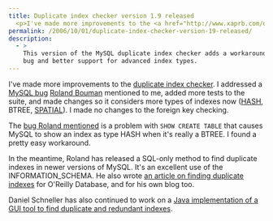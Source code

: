 ```yaml
---
title: Duplicate index checker version 1.9 released
  <p>I've made more improvements to the <a href="http://www.xaprb.com/duplicate-index-checker/">duplicate index checker</a>.  I addressed a MySQL bug <a href="http://rpbouman.blogspot.com/">Roland Bouman</a> mentioned to me, added more tests to the suite, and made changes so it considers more types of indexes now (HASH, BTREE, SPATIAL).  I made no changes to the foreign key checking.</p>
permalink: /2006/10/01/duplicate-index-checker-version-19-released/
description:
  - >
    This version of the MySQL duplicate index checker adds a workaround for a MySQL
    bug and better support for advanced index types.
---
```

I've made more improvements to the [duplicate index checker][1]. I addressed a [MySQL bug][2] [Roland Bouman][3] mentioned to me, added more tests to the suite, and made changes so it considers more types of indexes now ([HASH][4], BTREE, [SPATIAL][5]). I made no changes to the foreign key checking.

The [bug Roland mentioned][2] is a problem with `SHOW CREATE TABLE` that causes MySQL to show an index as type HASH when it's really a BTREE. I found a pretty easy workaround.

In the meantime, Roland has released a SQL-only method to find duplicate indexes in newer versions of MySQL. It's an excellent use of the INFORMATION_SCHEMA. He also wrote [an article on finding duplicate indexes][6] for O'Reilly Database, and for his own blog too.

Daniel Schneller has also continued to work on a [Java implementation of a GUI tool to find duplicate and redundant indexes][7].

 [1]: http://www.xaprb.com/duplicate-index-checker/
 [2]: http://bugs.mysql.com/bug.php?id=22632
 [3]: http://rpbouman.blogspot.com/
 [4]: http://dev.mysql.com/doc/refman/5.0/en/create-index.html
 [5]: http://dev.mysql.com/doc/refman/5.0/en/creating-spatial-indexes.html
 [6]: http://www.oreillynet.com/databases/blog/2006/09/_finding_redundant_indexes_usi.html
 [7]: http://mysql-index-analyzer.blogspot.com/
